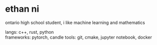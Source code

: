 # ethan ni

ontario high school student, i like machine learning and mathematics

langs: c++, rust, python  
frameworks: pytorch, candle
tools: git, cmake, jupyter notebook, docker  
